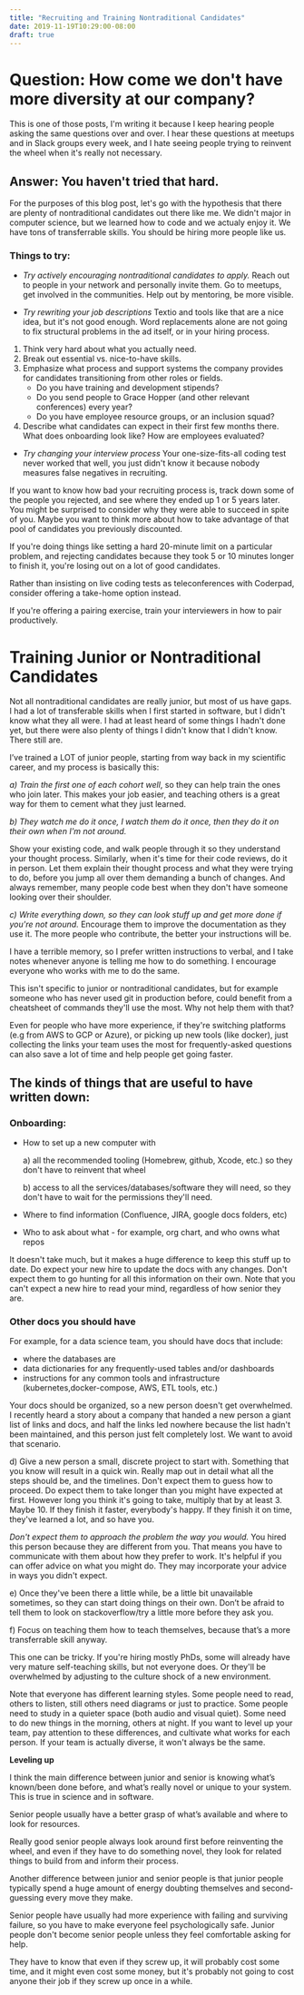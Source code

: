 ```yaml
---
title: "Recruiting and Training Nontraditional Candidates"
date: 2019-11-19T10:29:00-08:00
draft: true
---
```



# Question: How come we don't have more diversity at our company? 

This is one of those posts, I'm writing it because I keep hearing people asking the same questions
over and over. I hear these questions at meetups and in Slack groups every week, and I hate seeing people 
trying to reinvent the wheel when it's really not necessary. 

 ## Answer: You haven't tried that hard. 
    
For the purposes of this blog post, let's go with the hypothesis that there are plenty of nontraditional candidates out there
like me. We didn't major in computer science, but we learned how to code and we actualy enjoy it. We have tons of 
transferrable skills. You should be hiring more people like us. 

### Things to try:
        
  - *Try actively encouraging nontraditional candidates to apply.* 
  Reach out to people in your network and personally invite them. 
  Go to meetups, get involved in the communities. Help out by mentoring, be more visible. 
        
  - *Try rewriting your job descriptions*
  Textio and tools like that are a nice idea, but it's not good enough. 
  Word replacements alone are not going to fix structural problems in the ad itself, or in your hiring process. 
  
  1. Think very hard about what you actually need. 
  2. Break out essential vs. nice-to-have skills. 
  3. Emphasize what process and support systems the company provides for candidates transitioning from other roles or fields. 
     - Do you have training and development stipends?
     - Do you send people to Grace Hopper (and other relevant conferences) every year? 
     - Do you have employee resource groups, or an inclusion squad? 
  4. Describe what candidates can expect in their first few months there. What does onboarding look like? How are employees evaluated?
            
  - *Try changing your interview process*
 Your one-size-fits-all coding test never worked that well, you just didn't know it because nobody measures false negatives in recruiting. 
 
  If you want to know how bad your recruiting process is, track down some of the people you rejected, and see where they ended up
  1 or 5 years later. You might be surprised to consider why they were able to succeed in spite of you. Maybe you want to think
  more about how to take advantage of that pool of candidates you previously discounted. 
  
  If you're doing things like setting a hard 20-minute limit on a particular problem, and rejecting candidates
  because they took 5 or 10 minutes longer to finish it, you're losing out on a lot of good candidates. 
  
  Rather than insisting on live coding tests as teleconferences with Coderpad, consider offering a take-home option instead. 
  
  If you're offering a pairing exercise, train your interviewers in how to pair productively. 

                  
# Training Junior or Nontraditional Candidates

Not all nontraditional candidates are really junior, but most of us have gaps. I had a lot of transferable skills
when I first started in software, but I didn't know what they all were. I had at least heard of some things I hadn't done yet,
but there were also plenty of things I didn't know that I didn't know. There still are. 

I’ve trained a LOT of junior people, starting from way back in my scientific career, and my process is basically this: 

*a) Train the first one of each cohort well*, so they can help train the ones who join later. This makes your job easier, 
and teaching others is a great way for them to cement what they just learned. 

*b) They watch me do it once, I watch them do it once, 
then they do it on their own when I'm not around.* 

Show your existing code, and walk people through it so they understand
your thought process. Similarly, when it's time for their code reviews, do it in person. Let them explain their thought
process and what they were trying to do, before you jump all over them demanding a bunch of changes. And always remember, 
many people code best when they don't have someone looking over their shoulder.

*c) Write everything down, so they can look stuff up and get more done if you're not around.* 
Encourage them to improve the documentation as they use it. 
The more people who contribute, the better your instructions will be. 
 
 I have a terrible memory, so I prefer written instructions
 to verbal, and I take notes whenever anyone is telling me how to do something. 
 I encourage everyone who works with me to do the same. 
 
 This isn't specific to junior or nontraditional candidates, but for example someone who has never used git in production before,
 could benefit from a cheatsheet of commands they'll use the most. Why not help them with that? 
 
 Even for people who have more experience, if they're switching platforms (e.g from AWS to GCP or Azure), 
 or picking up new tools (like docker), just collecting the links your team uses the most for frequently-asked questions
 can also save a lot of time and help people get going faster. 
 
 ## The kinds of things that are useful to have written down:
 ### Onboarding:
 - How to set up a new computer with 
 
    a) all the recommended tooling (Homebrew, github, Xcode, etc.) so they don't have to reinvent that wheel
    
    b) access to all the services/databases/software they will need, so they don't have to wait for the permissions they'll need. 
    
 - Where to find information (Confluence, JIRA, google docs folders, etc)
 - Who to ask about what - for example, org chart, and who owns what repos

It doesn't take much, but it makes a huge difference to keep this stuff up to date. Do expect your new hire to update the docs
with any changes. Don't expect them to go hunting for all this information on their own. Note that you can't expect a new hire
to read your mind, regardless of how senior they are. 

### Other docs you should have

For example, for a data science team, you should have docs that include:

   - where the databases are
   - data dictionaries for any frequently-used tables and/or dashboards
   - instructions for any common tools and infrastructure (kubernetes,docker-compose, AWS, ETL tools, etc.)

Your docs should be organized, so a new person doesn't get overwhelmed. I recently heard a story about
a company that handed a new person a giant list of links and docs, 
and half the links led nowhere because the list hadn't been maintained, and this person just felt completely lost. 
We want to avoid that scenario. 

d) Give a new person a small, discrete project to start with. Something that you know will result in a quick win. 
Really map out in detail what all the steps should be, and the timelines. Don't expect them to guess how to proceed. 
Do expect them to take longer than you might have expected at first. However long you think it's going to take, 
multiply that by at least 3. Maybe 10. If they finish it faster, everybody's happy. If they finish it on time, they've learned
a lot, and so have you. 

*Don't expect them to approach the problem the way you would.* You hired this person because they are different from you. That
 means you have to communicate with them about how they prefer to work. It's helpful if you can offer advice on what you 
 might do. They may incorporate your advice in ways you didn't expect. 

e) Once they've been there a little while, be a little bit unavailable sometimes, so they can start doing things on their own. 
Don’t be afraid to tell them to look on stackoverflow/try a little more before they ask you.  

f) Focus on teaching them how to teach themselves, because that’s a more transferrable skill anyway.

This one can be tricky. If you're hiring mostly PhDs, some will already have very mature self-teaching skills, but 
not everyone does. Or they'll be overwhelmed by adjusting to the culture shock of a new environment. 

Note that everyone has different learning styles. Some people need to read, others to listen, still others need diagrams
or just to practice. Some people need to study in a quieter space (both audio and visual quiet). Some need to do new things
in the morning, others at night. If you want to level up your team, pay attention to these differences, and cultivate 
what works for each person. If your team is actually diverse, it won't always be the same. 

**Leveling up**

I think the main difference between junior and senior is knowing what’s known/been done before, 
and what’s really novel or unique to your system. This is true in science and in software. 

Senior people usually have a better grasp of what’s available and where to look for resources. 

Really good senior people always look around first before reinventing the wheel, 
and even if they have to do something novel, they look for related things to build from and inform their process.

Another difference between junior and senior people is that junior people 
typically spend a huge amount of energy doubting themselves and second-guessing every move they make. 

Senior people have usually had more experience with failing and surviving failure, 
so you have to make everyone feel psychologically safe. Junior people don't become senior people unless they 
feel comfortable asking for help. 

They have to know that even if they screw up, it will probably cost some time, 
and it might even cost some money, but it's probably not going to cost anyone their job if they screw up once in a while. 

